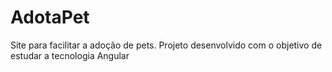 # AdotaPet
Site para facilitar a adoção de pets. Projeto desenvolvido com o objetivo de estudar a tecnologia Angular
